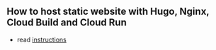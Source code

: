 ## How to host static website with Hugo, Nginx, Cloud Build and Cloud Run

- read [instructions](http://www.gmarik.info/blog/2019/hosting-static-site-with-hugo-cloud-build-nginx-cloud-run-for-free/)
